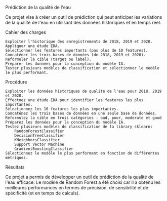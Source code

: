 Prédiction de la qualité de l'eau

Ce projet vise à créer un outil de prédiction qui peut anticiper les variations de la qualité de l'eau en utilisant des données historiques et en temps réel.

Cahier des charges

    Exploiter l'historique des enregistrements de 2018, 2019 et 2020.
    Appliquer une étude EDA.
    Sélectionner les features importants (pas plus de 10 features).
    Concaténer les trois bases de données (de 2018, 2019 et 2020).
    Reformuler la cible (target ou label).
    Préparer les données pour la conception du modèle IA.
    Tester plusieurs modèles de classification et sélectionner le modèle le plus performant.

Procédure

    Exploiter les données historiques de qualité de l'eau pour 2018, 2019 et 2020.
    Effectuez une étude EDA pour identifier les features les plus importantes.
    Sélectionnez les 10 features les plus importantes.
    Concaténez les trois bases de données en une seule base de données.
    Reformulez la cible en trois catégories : bad, poor, moderate et good
    Préparez les données pour la conception du modèle IA.
    Testez plusieurs modèles de classification de la library sklearn:
        RandomForestClassifier
        DecisionTreeClassifier
        KNeighborsClassifier
        Support Vector Machine
        GradientBoostingClassifier
    Sélectionnez le modèle le plus performant en fonction de différentes métriques.

Résultats

Ce projet a permis de développer un outil de prédiction de la qualité de l'eau efficace. Le modèle de Random Forest a été choisi car il a obtenu les meilleures performances en termes de précision, de sensibilité et de spécificité (et en temps de calculs).
